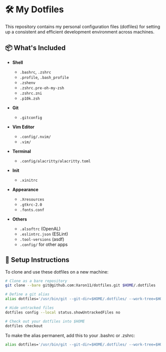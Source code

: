 # 🛠️ My Dotfiles

This repository contains my personal configuration files (dotfiles) for setting up a consistent and efficient development environment across machines.

## 📦 What's Included

- **Shell**
  - `.bashrc`, `.zshrc`
  - `.profile`, `.bash_profile`
  - `.zshenv`
  - `.zshrc.pre-oh-my-zsh`
  - `.zshrc.zni`
  - `.p10k.zsh`

- **Git**
  - `.gitconfig`

- **Vim Editor**
  - `.config/.nvim/`
  - `.vim/`

- **Terminal**
  - `.config/alacritty/alacritty.toml`

- **Init**
  - `.xinitrc`
 
- **Appearance**
  - `.Xresources`
  - `.gtkrc-2.0`
  - `.fonts.conf`

- **Others**
  - `.alsoftrc` (OpenAL)
  - `.eslintrc.json` (ESLint)
  - `.tool-versions` (asdf)
  - `.config/` for other apps

## 🚀 Setup Instructions

To clone and use these dotfiles on a new machine:

```bash
# Clone as a bare repository
git clone --bare git@github.com:Xaron11/dotfiles.git $HOME/.dotfiles

# Define a git alias
alias dotfiles='/usr/bin/git --git-dir=$HOME/.dotfiles/ --work-tree=$HOME'

# Hide untracked files
dotfiles config --local status.showUntrackedFiles no

# Check out your dotfiles into $HOME
dotfiles checkout
```
To make the alias permanent, add this to your .bashrc or .zshrc:
```bash
alias dotfiles='/usr/bin/git --git-dir=$HOME/.dotfiles/ --work-tree=$HOME'
```
